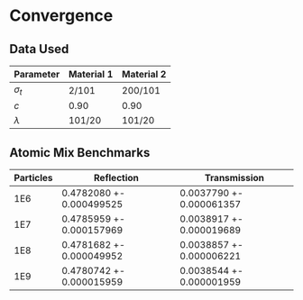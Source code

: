 # Convergence

## Data Used

Parameter | Material 1 | Material 2
--- | --- | ---
$\sigma_t$ | 2/101 | 200/101
$c$ | 0.90 | 0.90
$\lambda$ | 101/20 | 101/20

## Atomic Mix Benchmarks

Particles | Reflection | Transmission
--- | --- | ---
1E6 | 0.4782080 +- 0.000499525 | 0.0037790 +- 0.000061357
1E7 | 0.4785959 +- 0.000157969 | 0.0038917 +- 0.000019689
1E8 | 0.4781682 +- 0.000049952 | 0.0038857 +- 0.000006221
1E9 | 0.4780742 +- 0.000015959 | 0.0038544 +- 0.000001959
